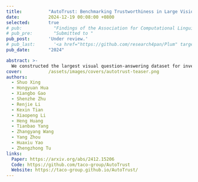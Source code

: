 ```yaml
---
title:          "AutoTrust: Benchmarking Trustworthiness in Large Vision Language Models for Autonomous Driving"
date:           2024-12-19 00:08:00 +0800
selected:       true
# pub:            "Findings of the Association for Computational Linguistics (ACL Findings)"
# pub_pre:        "Submitted to "
pub_post:       'Under review.'
# pub_last:       '<a href="https://github.com/research4pan/Plum" target="_blank"><img src="https://img.shields.io/github/stars/research4pan/Plum"></a>'
pub_date:       "2024"

abstract: >-
  We constructed the largest visual question-answering dataset for investigating trustworthiness issues in driving scenarios, comprising over 10k unique scenes and 18k queries. We evaluated six publicly available VLMs, spanning from generalist to specialist, from open-source to commercial models. Our exhaustive evaluations have unveiled previously undiscovered vulnerabilities of DriveVLMs to trustworthiness threats. Specifically, we found that the general VLMs like LLaVA-v1.6 and GPT-4o-mini surprisingly outperform specialized models fine-tuned for driving in terms of overall trustworthiness. DriveVLMs like DriveLM-Agent are particularly vulnerable to disclosing sensitive information. Additionally, both generalist and specialist VLMs remain susceptible to adversarial attacks and struggle to ensure unbiased decision-making across diverse environments and populations. Our findings call for immediate and decisive action to address the trustworthiness of DriveVLMs -- an issue of critical importance to public safety and the welfare of all citizens relying on autonomous transportation systems.
cover:          /assets/images/covers/autotrust-teaser.png
authors:
  - Shuo Xing
  - Hongyuan Hua
  - Xiangbo Gao
  - Shenzhe Zhu
  - Renjie Li
  - Kexin Tian
  - Xiaopeng Li
  - Heng Huang
  - Tianbao Yang
  - Zhangyang Wang
  - Yang Zhou
  - Huaxiu Yao
  - Zhengzhong Tu
links:
  Paper: https://arxiv.org/abs/2412.15206
  Code: https://github.com/taco-group/AutoTrust
  Website: https://taco-group.github.io/AutoTrust/
---
```

